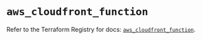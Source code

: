 # `aws_cloudfront_function`

Refer to the Terraform Registry for docs: [`aws_cloudfront_function`](https://registry.terraform.io/providers/hashicorp/aws/5.92.0/docs/resources/cloudfront_function).
